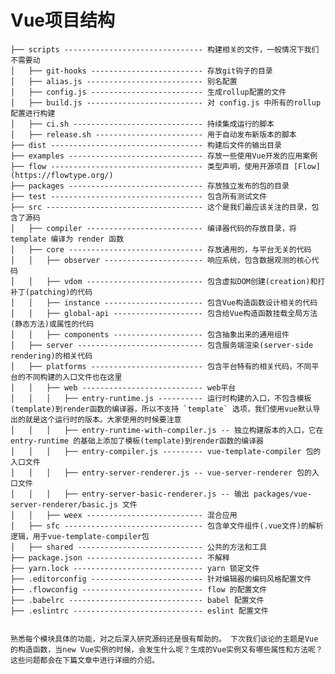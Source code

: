 # Vue项目结构


    ├── scripts ------------------------------- 构建相关的文件，一般情况下我们不需要动
    │   ├── git-hooks ------------------------- 存放git钩子的目录
    │   ├── alias.js -------------------------- 别名配置
    │   ├── config.js ------------------------- 生成rollup配置的文件
    │   ├── build.js -------------------------- 对 config.js 中所有的rollup配置进行构建
    │   ├── ci.sh ----------------------------- 持续集成运行的脚本
    │   ├── release.sh ------------------------ 用于自动发布新版本的脚本
    ├── dist ---------------------------------- 构建后文件的输出目录
    ├── examples ------------------------------ 存放一些使用Vue开发的应用案例
    ├── flow ---------------------------------- 类型声明，使用开源项目 [Flow](https://flowtype.org/)
    ├── packages ------------------------------ 存放独立发布的包的目录
    ├── test ---------------------------------- 包含所有测试文件
    ├── src ----------------------------------- 这个是我们最应该关注的目录，包含了源码
    │   ├── compiler -------------------------- 编译器代码的存放目录，将 template 编译为 render 函数
    │   ├── core ------------------------------ 存放通用的，与平台无关的代码
    │   │   ├── observer ---------------------- 响应系统，包含数据观测的核心代码
    │   │   ├── vdom -------------------------- 包含虚拟DOM创建(creation)和打补丁(patching)的代码
    │   │   ├── instance ---------------------- 包含Vue构造函数设计相关的代码
    │   │   ├── global-api -------------------- 包含给Vue构造函数挂载全局方法(静态方法)或属性的代码
    │   │   ├── components -------------------- 包含抽象出来的通用组件
    │   ├── server ---------------------------- 包含服务端渲染(server-side rendering)的相关代码
    │   ├── platforms ------------------------- 包含平台特有的相关代码，不同平台的不同构建的入口文件也在这里
    │   │   ├── web --------------------------- web平台
    │   │   │   ├── entry-runtime.js ---------- 运行时构建的入口，不包含模板(template)到render函数的编译器，所以不支持 `template` 选项，我们使用vue默认导出的就是这个运行时的版本。大家使用的时候要注意
    │   │   │   ├── entry-runtime-with-compiler.js -- 独立构建版本的入口，它在 entry-runtime 的基础上添加了模板(template)到render函数的编译器
    │   │   │   ├── entry-compiler.js --------- vue-template-compiler 包的入口文件
    │   │   │   ├── entry-server-renderer.js -- vue-server-renderer 包的入口文件
    │   │   │   ├── entry-server-basic-renderer.js -- 输出 packages/vue-server-renderer/basic.js 文件
    │   │   ├── weex -------------------------- 混合应用
    │   ├── sfc ------------------------------- 包含单文件组件(.vue文件)的解析逻辑，用于vue-template-compiler包
    │   ├── shared ---------------------------- 公共的方法和工具
    ├── package.json -------------------------- 不解释
    ├── yarn.lock ----------------------------- yarn 锁定文件
    ├── .editorconfig ------------------------- 针对编辑器的编码风格配置文件
    ├── .flowconfig --------------------------- flow 的配置文件
    ├── .babelrc ------------------------------ babel 配置文件
    ├── .eslintrc ----------------------------- eslint 配置文件 


    熟悉每个模块具体的功能，对之后深入研究源码还是很有帮助的。 下次我们谈论的主题是Vue的构造函数，当new Vue实例的时候，会发生什么呢？生成的Vue实例又有哪些属性和方法呢？这些问题都会在下篇文章中进行详细的介绍。